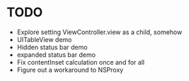 
# TODO

+ Explore setting ViewController.view as a child, somehow
+ UITableView demo
+ Hidden status bar demo
+ expanded status bar demo
+ Fix contentInset calculation once and for all
+ Figure out a workaround to NSProxy
